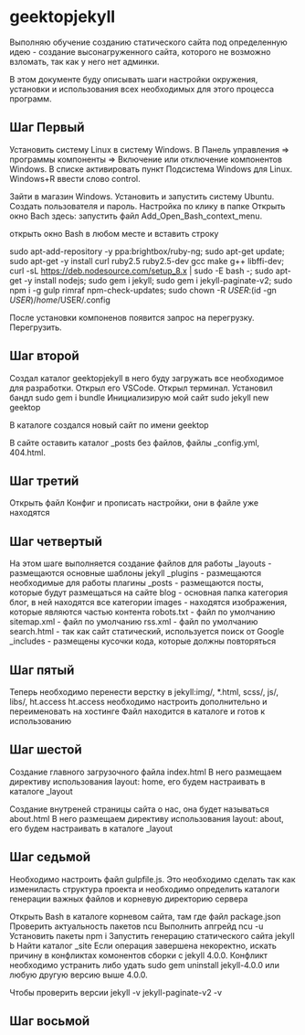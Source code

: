# geektopjekyll

Выполняю обучение созданию статического сайта под определенную идею - создание высонагруженного сайта, которого не возможно взломать, так как у него нет админки.

В этом документе буду описывать шаги настройки окружения, установки и использования всех необходимых для этого процесса программ.

## Шаг Первый

Установить систему Linux в систему Windows. В Панель управления => программы компоненты => Включение или отключение компонентов Windows. В списке активировать пункт Подсистема Windows для Linux.
Windows+R ввести слово control.

Зайти в магазин Windows. Установить и запустить систему Ubuntu.
Создать пользователя и пароль.
Настройка по клику в папке Открыть окно Bach здесь:
запустить файл Add_Open_Bash_context_menu.

открыть окно Bash в любом месте и вставить строку

sudo apt-add-repository -y ppa:brightbox/ruby-ng; sudo apt-get update; sudo apt-get -y install curl ruby2.5 ruby2.5-dev gcc make g++ libffi-dev; curl -sL https://deb.nodesource.com/setup_8.x | sudo -E bash -; sudo apt-get -y install nodejs; sudo gem i jekyll; sudo gem i jekyll-paginate-v2; sudo npm i -g gulp rimraf npm-check-updates; sudo chown -R $USER:$(id -gn $USER) /home/$USER/.config

После установки компоненов появится запрос на перегрузку. Перегрузить.

## Шаг второй

Создал каталог geektopjekyll в него буду загружать все необходимое для разработки. Открыл его VSCode.
Открыл терминал.
Установил бандл          sudo gem i bundle
Инициализирую мой сайт   sudo jekyll new geektop

В каталоге создался новый сайт по имени geektop

В сайте оставить каталог \_posts без файлов, файлы \_config.yml, 404.html.

## Шаг третий

Открыть файл Конфиг и прописать настройки, они в файле уже находятся

## Шаг четвертый

На этом шаге выполняется создание файлов для работы
\_layouts - размещаются основные шаблоны jekyll
\_plugins - размещаются необходимые для работы плагины
\_posts - размещаются посты, которые будут размещаться на сайте
blog - основная папка категория блог, в ней находятся все категории
images - находятся изображения, которые являются частью контента
robots.txt - файл по умолчанию
sitemap.xml - файл по умолчанию
rss.xml - файл по умолчанию
search.html - так как сайт статический, используется поиск от Google
\_includes - размещены кусочки кода, которые должны повторяться

## Шаг пятый

Теперь необходимо перенести верстку в jekyll:img/, \*.html, scss/, js/, libs/, ht.access
ht.access необходимо настроить дополнительно и переименовать на хостинге
Файл находится в каталоге и готов к использованию

## Шаг шестой

Создание главного загрузочного файла index.html
В него размещаем директиву использования layout: home, его будем настраивать в каталоге \_layout

Создание внутреней страницы сайта о нас, она будет называться about.html
В него размещаем директиву использования layout: about, его будем настраивать в каталоге \_layout

## Шаг седьмой

Необходимо настроить файл gulpfile.js. Это необходимо сделать так как измениласть структура проекта и необходимо определить каталоги генерации важных файлов и корневую директорию сервера

Открыть Bash в каталоге корневом сайта, там где файл package.json
Проверить актуальность пакетов ncu
Выполнить апгрейд ncu -u
Установить пакеты npm i
Запустить генерацию статического сайта jekyll b
Найти каталог \_site
Если операция завершена некоректно, искать причину в конфликтах комонентов сборки с jekyll 4.0.0. Конфликт необходимо устранить либо удать
sudo gem uninstall jekyll-4.0.0  или любую другую версию выше 4.0.0.

Чтобы проверить версии jekyll -v
                       jekyll-paginate-v2 -v

## Шаг восьмой


